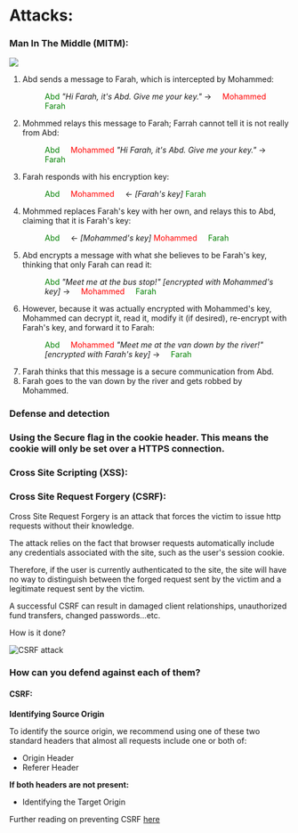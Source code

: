 # Attacks:

### Man In The Middle (MITM):


![](http://i68.tinypic.com/rlfhit.png)

<ol>
  <li>Abd sends a message to Farah, which is intercepted by Mohammed:
  <dl>
  <dd><span style="color:green;">Abd</span> <i>"Hi Farah, it's Abd. Give me your key."</i> → &nbsp; &nbsp; <span style="color:red;">Mohammed</span> &nbsp; &nbsp; <span style="color:green;">Farah</span></dd>
  </dl>
  </li>
  <li>Mohmmed relays this message to Farah; Farrah cannot tell it is not really from Abd:
  <dl>
  <dd><span style="color:green;">Abd</span> &nbsp; &nbsp; <span style="color:red;">Mohammed</span> <i>"Hi Farah, it's Abd. Give me your key."</i> → &nbsp; &nbsp; <span style="color:green;">Farah</span></dd>
  </dl>
  </li>
  <li>Farah responds with his encryption key:
  <dl>
  <dd><span style="color:green;">Abd</span> &nbsp; &nbsp; <span style="color:red;">Mohammed</span> &nbsp; &nbsp; ← <i>[Farah's key]</i> <span style="color:green;">Farah</span></dd>
  </dl>
  </li>
  <li>Mohmmed replaces Farah's key with her own, and relays this to Abd, claiming that it is Farah's key:
  <dl>
  <dd><span style="color:green;">Abd</span> &nbsp; &nbsp; ← <i>[Mohammed's key]</i> <span style="color:red;">Mohammed</span> &nbsp; &nbsp; <span style="color:green;">Farah</span></dd>
  </dl>
  </li>
  <li>Abd encrypts a message with what she believes to be Farah's key, thinking that only Farah can read it:
  <dl>
  <dd><span style="color:green;">Abd</span> <i>"Meet me at the bus stop!" [encrypted with Mohammed's key]</i> → &nbsp; &nbsp; <span style="color:red;">Mohammed</span> &nbsp; &nbsp; <span style="color:green;">Farah</span></dd>
  </dl>
  </li>
  <li>However, because it was actually encrypted with Mohammed's key, Mohammed can decrypt it, read it, modify it (if desired), re-encrypt with Farah's key, and forward it to Farah:
  <dl>
  <dd><span style="color:green;">Abd</span> &nbsp; &nbsp; <span style="color:red;">Mohammed</span> <i>"Meet me at the van down by the river!" [encrypted with Farah's key]</i> → &nbsp; &nbsp; <span style="color:green;">Farah</span></dd>
  </dl>
  </li>
  <li>Farah thinks that this message is a secure communication from Abd.</li>
  <li>Farah goes to the van down by the river and gets robbed by Mohammed.</li>
  </ol>


### Defense and detection

  ### Using the Secure flag in the cookie header. This means the cookie will only be set over a HTTPS connection.



### Cross Site Scripting (XSS):


### Cross Site Request Forgery (CSRF):

Cross Site Request Forgery is an attack that forces the victim to issue http requests without their knowledge.

The attack relies on the fact that browser requests automatically include any credentials associated with the site, such as the user's session cookie.

Therefore, if the user is currently authenticated to the site, the site will have no way to distinguish between the forged request sent by the victim and a legitimate request sent by the victim.

A successful CSRF can result in damaged client relationships, unauthorized fund transfers, changed passwords...etc.

How is it done?

![CSRF attack](https://www.incapsula.com/images/illustrations/web-app-security-mini-site/csrf-cross-site-request-forgery.png)



### How can you defend against each of them?

<!--
Man in the middle:

XSS:
-->

#### CSRF:

**Identifying Source Origin**

To identify the source origin, we recommend using one of these two standard headers that almost all requests include one or both of:
* Origin Header
* Referer Header

**If both headers are not present:**
* Identifying the Target Origin

Further reading on preventing CSRF [here
](https://bit.ly/NKbSES)
